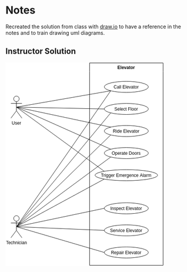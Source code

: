 # Notes

Recreated the solution from class with [draw.io](https://github.com/jgraph/drawio-desktop) to have a reference in the notes and to train drawing uml diagrams.

## Instructor Solution

[![Solution](images/instructor-solution.png)](instructor-solution.drawio)
